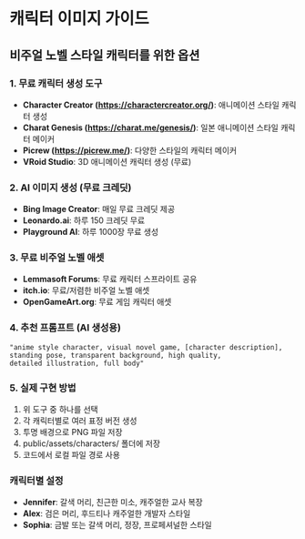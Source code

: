 # 캐릭터 이미지 가이드

## 비주얼 노벨 스타일 캐릭터를 위한 옵션

### 1. 무료 캐릭터 생성 도구
- **Character Creator (https://charactercreator.org/)**: 애니메이션 스타일 캐릭터 생성
- **Charat Genesis (https://charat.me/genesis/)**: 일본 애니메이션 스타일 캐릭터 메이커
- **Picrew (https://picrew.me/)**: 다양한 스타일의 캐릭터 메이커
- **VRoid Studio**: 3D 애니메이션 캐릭터 생성 (무료)

### 2. AI 이미지 생성 (무료 크레딧)
- **Bing Image Creator**: 매일 무료 크레딧 제공
- **Leonardo.ai**: 하루 150 크레딧 무료
- **Playground AI**: 하루 1000장 무료 생성

### 3. 무료 비주얼 노벨 애셋
- **Lemmasoft Forums**: 무료 캐릭터 스프라이트 공유
- **itch.io**: 무료/저렴한 비주얼 노벨 애셋
- **OpenGameArt.org**: 무료 게임 캐릭터 애셋

### 4. 추천 프롬프트 (AI 생성용)
```
"anime style character, visual novel game, [character description], 
standing pose, transparent background, high quality, 
detailed illustration, full body"
```

### 5. 실제 구현 방법
1. 위 도구 중 하나를 선택
2. 각 캐릭터별로 여러 표정 버전 생성
3. 투명 배경으로 PNG 파일 저장
4. public/assets/characters/ 폴더에 저장
5. 코드에서 로컬 파일 경로 사용

### 캐릭터별 설정
- **Jennifer**: 갈색 머리, 친근한 미소, 캐주얼한 교사 복장
- **Alex**: 검은 머리, 후드티나 캐주얼한 개발자 스타일
- **Sophia**: 금발 또는 갈색 머리, 정장, 프로페셔널한 스타일